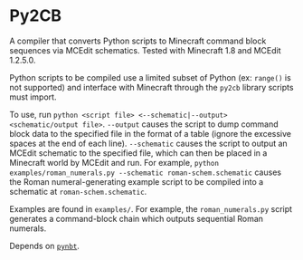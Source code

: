 # Py2CB

A compiler that converts Python scripts to Minecraft command block sequences
via MCEdit schematics. Tested with Minecraft 1.8 and MCEdit 1.2.5.0.

Python scripts to be compiled use a limited subset of Python (ex: `range()` is
not supported) and interface with Minecraft through the `py2cb` library scripts
must import.

To use, run
`python <script file> <--schematic|--output> <schematic/output file>`.
`--output` causes the script to dump command block
data to the specified file in the format of a table (ignore the excessive
spaces at the end of each line). `--schematic` causes the script to output an
MCEdit schematic to the specified file, which can then be placed in a Minecraft
world by MCEdit and run. For example,
`python examples/roman_numerals.py --schematic roman-schem.schematic` causes
the Roman numeral-generating example script to be compiled into a schematic at
`roman-schem.schematic`.

Examples are found in `examples/`. For example, the `roman_numerals.py` script
generates a command-block chain which outputs sequential Roman numerals.

Depends on [`pynbt`](https://github.com/TkTech/PyNBT).